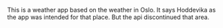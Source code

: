 This is a weather app based on the weather in Oslo. It says Hoddevika as the app was intended for that place. But the api discontinued that area. 
